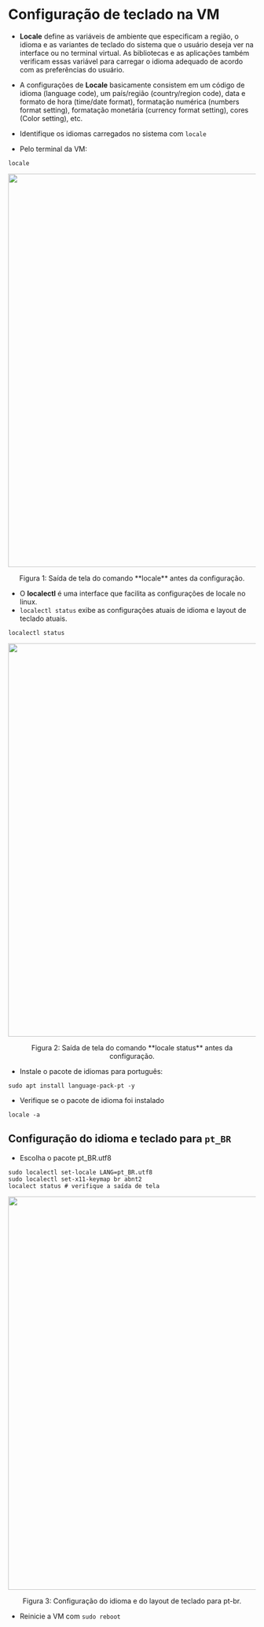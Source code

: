 # Configuração de teclado na VM

* **Locale** define as variáveis de ambiente que especificam a região, o idioma e as variantes de teclado do sistema que o usuário deseja ver na interface ou no terminal virtual.
As bibliotecas e as aplicações também verificam essas variável para carregar o idioma adequado de acordo com as preferências do usuário.

* A configurações de **Locale** basicamente consistem em um código de idioma (language code), um país/região (country/region code), data e formato de hora (time/date format), formatação numérica (numbers format setting), formatação monetária (currency format setting), cores (Color setting), etc. 


* Identifique os idiomas carregados no sistema com ``locale``
* Pelo terminal da VM:

```shell
locale
```
  <img src="figuresLocale/locale-cmd.png" alt=""
	title="Figura 1: locale" width="800" height="auto" />
  <p><center> Figura 1: Saída de tela do comando **locale** antes da configuração.</center></p>   

*  O **localectl** é uma interface que facilita as configurações de locale no linux.
* ``localectl status`` exibe as configurações atuais de idioma e layout de teclado atuais.

```shell
localectl status
```
  <img src="figuresLocale/localectl-status-cmd.png" alt=""
	title="Figura 2: locale" width="800" height="auto" />
  <p><center> Figura 2: Saída de tela do comando **locale status** antes da configuração.</center></p>   

* Instale o pacote de idiomas para português:

```shell
sudo apt install language-pack-pt -y
```

* Verifique se o pacote de idioma foi instalado

```shell
locale -a
```

## Configuração do idioma e teclado para ``pt_BR`` 
* Escolha o pacote pt_BR.utf8
```shell
sudo localectl set-locale LANG=pt_BR.utf8
sudo localectl set-x11-keymap br abnt2 
localect status # verifique a saída de tela 
```

<img src="figuresLocale/localectl-setlocale-cmd.png" alt=""
	title="Figura 3: configuração do idioma e do layout de teclado para pt-br" width="800" height="auto" />
  <p><center> Figura 3: Configuração do idioma e do layout de teclado para pt-br.</center></p>   

* Reinicie a VM com ``sudo reboot``
